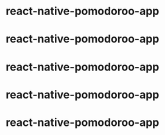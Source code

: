 # react-native-pomodoroo-app
# react-native-pomodoroo-app
# react-native-pomodoroo-app
# react-native-pomodoroo-app
# react-native-pomodoroo-app

